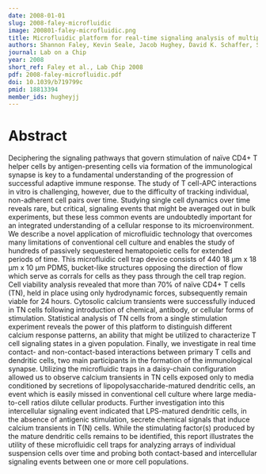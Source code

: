 ```yaml
---
date: 2008-01-01
slug: 2008-faley-microfluidic
image: 200801-faley-microfluidic.png
title: Microfluidic platform for real-time signaling analysis of multiple single T cells in parallel
authors: Shannon Faley, Kevin Seale, Jacob Hughey, David K. Schaffer, Scott VanCompernolle, Brett McKinney, Franz Baudenbacher, Derya Unutmaz, John P. Wikswo
journal: Lab on a Chip
year: 2008
short_ref: Faley et al., Lab Chip 2008
pdf: 2008-faley-microfluidic.pdf
doi: 10.1039/b719799c
pmid: 18813394
member_ids: hugheyjj
---
```


# Abstract

Deciphering the signaling pathways that govern stimulation of naïve CD4+ T helper cells by antigen-presenting cells via formation of the immunological synapse is key to a fundamental understanding of the progression of successful adaptive immune response. The study of T cell-APC interactions in vitro is challenging, however, due to the difficulty of tracking individual, non-adherent cell pairs over time. Studying single cell dynamics over time reveals rare, but critical, signaling events that might be averaged out in bulk experiments, but these less common events are undoubtedly important for an integrated understanding of a cellular response to its microenvironment. We describe a novel application of microfluidic technology that overcomes many limitations of conventional cell culture and enables the study of hundreds of passively sequestered hematopoietic cells for extended periods of time. This microfluidic cell trap device consists of 440 18 μm x 18 μm x 10 μm PDMS, bucket-like structures opposing the direction of flow which serve as corrals for cells as they pass through the cell trap region. Cell viability analysis revealed that more than 70% of naïve CD4+ T cells (TN), held in place using only hydrodynamic forces, subsequently remain viable for 24 hours. Cytosolic calcium transients were successfully induced in TN cells following introduction of chemical, antibody, or cellular forms of stimulation. Statistical analysis of TN cells from a single stimulation experiment reveals the power of this platform to distinguish different calcium response patterns, an ability that might be utilized to characterize T cell signaling states in a given population. Finally, we investigate in real time contact- and non-contact-based interactions between primary T cells and dendritic cells, two main participants in the formation of the immunological synapse. Utilizing the microfluidic traps in a daisy-chain configuration allowed us to observe calcium transients in TN cells exposed only to media conditioned by secretions of lipopolysaccharide-matured dendritic cells, an event which is easily missed in conventional cell culture where large media-to-cell ratios dilute cellular products. Further investigation into this intercellular signaling event indicated that LPS-matured dendritic cells, in the absence of antigenic stimulation, secrete chemical signals that induce calcium transients in T(N) cells. While the stimulating factor(s) produced by the mature dendritic cells remains to be identified, this report illustrates the utility of these microfluidic cell traps for analyzing arrays of individual suspension cells over time and probing both contact-based and intercellular signaling events between one or more cell populations.
